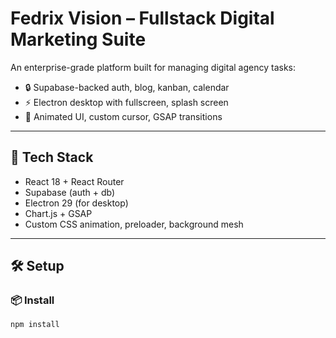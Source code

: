 # Fedrix Vision – Fullstack Digital Marketing Suite

An enterprise-grade platform built for managing digital agency tasks:
- 🔒 Supabase-backed auth, blog, kanban, calendar
- ⚡ Electron desktop with fullscreen, splash screen
- 🌌 Animated UI, custom cursor, GSAP transitions

---

## 🚀 Tech Stack

- React 18 + React Router
- Supabase (auth + db)
- Electron 29 (for desktop)
- Chart.js + GSAP
- Custom CSS animation, preloader, background mesh

---

## 🛠 Setup

### 📦 Install
```bash
npm install

